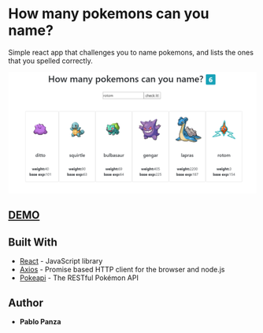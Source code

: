 ﻿# How many pokemons can you name?
 
 Simple react app that challenges you to name pokemons, and lists the ones that you spelled correctly. 

![list of pokemons made in the app](src/img/pokemonSpellingInAction.png)


## <a href="https://pablolucianop.github.io/mascotSpelling/" target="_blank" rel="noopener noreferrer">DEMO</a>


## Built With

* [React](https://reactjs.org/) - JavaScript library
* [Axios](https://github.com/axios/axios) - Promise based HTTP client for the browser and node.js
* [Pokeapi](https://pokeapi.co/) - The RESTful Pokémon API

## Author

* **Pablo Panza** 
<!--  [pablolucianop](https://github.com/pablolucianop), https://pablopanzatrabajos.com.ar/ -->


